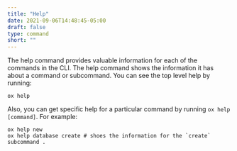 ```yaml
---
title: "Help"
date: 2021-09-06T14:48:45-05:00
draft: false
type: command
short: ""
---
```


The help command provides valuable information for each of the commands in the CLI. The help command shows the information it has about a command or subcommand. You can see the top level help by running:

```
ox help
```

Also, you can get specific help for a particular command by running `ox help [command]`. For example:

```
ox help new
ox help database create # shoes the information for the `create` subcommand .
```
